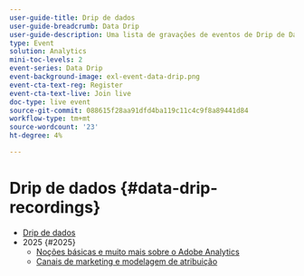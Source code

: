 ```yaml
---
user-guide-title: Drip de dados
user-guide-breadcrumb: Data Drip
user-guide-description: Uma lista de gravações de eventos de Drip de Dados
type: Event
solution: Analytics
mini-toc-levels: 2
event-series: Data Drip
event-background-image: exl-event-data-drip.png
event-cta-text-reg: Register
event-cta-text-live: Join live
doc-type: live event
source-git-commit: 088615f28aa91dfd4ba119c11c4c9f8a89441d84
workflow-type: tm+mt
source-wordcount: '23'
ht-degree: 4%

---
```



# Drip de dados {#data-drip-recordings}

+ [Drip de dados](overview.md)
+ 2025 {#2025}
   + [Noções básicas e muito mais sobre o Adobe Analytics](2025/adobe-analytics-basics-beyond.md)
   + [Canais de marketing e modelagem de atribuição](2025/marketing-channel-attribution-modeling.md)

